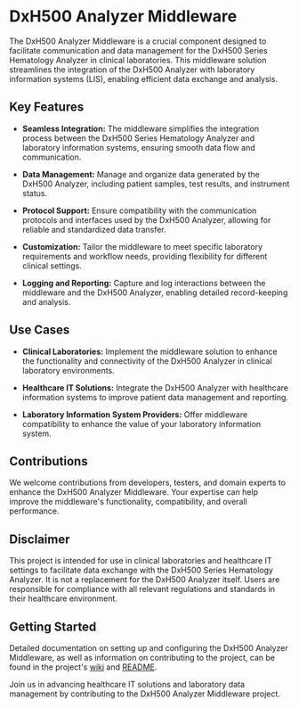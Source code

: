# DxH500 Analyzer Middleware

The DxH500 Analyzer Middleware is a crucial component designed to facilitate communication and data management for the DxH500 Series Hematology Analyzer in clinical laboratories. This middleware solution streamlines the integration of the DxH500 Analyzer with laboratory information systems (LIS), enabling efficient data exchange and analysis.

## Key Features

- **Seamless Integration:** The middleware simplifies the integration process between the DxH500 Series Hematology Analyzer and laboratory information systems, ensuring smooth data flow and communication.

- **Data Management:** Manage and organize data generated by the DxH500 Analyzer, including patient samples, test results, and instrument status.

- **Protocol Support:** Ensure compatibility with the communication protocols and interfaces used by the DxH500 Analyzer, allowing for reliable and standardized data transfer.

- **Customization:** Tailor the middleware to meet specific laboratory requirements and workflow needs, providing flexibility for different clinical settings.

- **Logging and Reporting:** Capture and log interactions between the middleware and the DxH500 Analyzer, enabling detailed record-keeping and analysis.

## Use Cases

- **Clinical Laboratories:** Implement the middleware solution to enhance the functionality and connectivity of the DxH500 Analyzer in clinical laboratory environments.

- **Healthcare IT Solutions:** Integrate the DxH500 Analyzer with healthcare information systems to improve patient data management and reporting.

- **Laboratory Information System Providers:** Offer middleware compatibility to enhance the value of your laboratory information system.

## Contributions

We welcome contributions from developers, testers, and domain experts to enhance the DxH500 Analyzer Middleware. Your expertise can help improve the middleware's functionality, compatibility, and overall performance.

## Disclaimer

This project is intended for use in clinical laboratories and healthcare IT settings to facilitate data exchange with the DxH500 Series Hematology Analyzer. It is not a replacement for the DxH500 Analyzer itself. Users are responsible for compliance with all relevant regulations and standards in their healthcare environment.

## Getting Started

Detailed documentation on setting up and configuring the DxH500 Analyzer Middleware, as well as information on contributing to the project, can be found in the project's [wiki](wiki-url) and [README](#).

Join us in advancing healthcare IT solutions and laboratory data management by contributing to the DxH500 Analyzer Middleware project.
